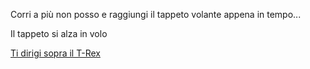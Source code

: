 Corri a più non posso e raggiungi il tappeto volante appena in tempo...

Il tappeto si alza in volo

[Ti dirigi sopra il T-Rex](sopra-t-rex/sopra-t-rex.md)